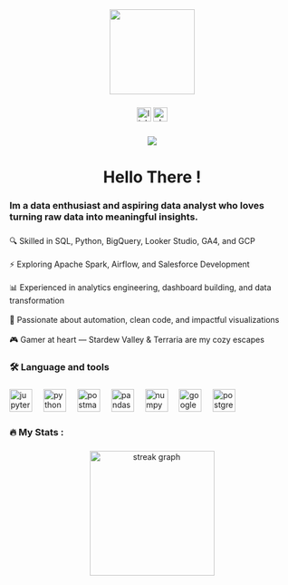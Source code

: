 <div align="center">
  <img height="150" src="https://media3.giphy.com/media/v1.Y2lkPTc5MGI3NjExaThkdHY4NWF3aDBoNWZlemhncHU3eG8xMWJvYTd1aGI0Mzk1b3pmaSZlcD12MV9pbnRlcm5hbF9naWZfYnlfaWQmY3Q9Zw/OumCa12QC9CIvBe2c1/giphy.gif"  />
</div>

###

<div align="center">
  <img src="https://img.shields.io/static/v1?message=LinkedIn&logo=linkedin&label=&color=0077B5&logoColor=white&labelColor=&style=for-the-badge" height="25" alt="linkedin logo"  />
  <img src="https://img.shields.io/static/v1?message=Slack&logo=slack&label=&color=4A154B&logoColor=white&labelColor=&style=for-the-badge" height="25" alt="slack logo"  />
</div>

###

<div align="center">
  <img src="https://visitor-badge.laobi.icu/badge?page_id=nick7hash.nick7hash&"  />
</div>

###

<h1 align="center">Hello There !</h1>

###

<h3 align="left">Im a data enthusiast and aspiring data analyst who loves turning raw data into meaningful insights.</h3>

###

<p align="left">🔍 Skilled in SQL, Python, BigQuery, Looker Studio, GA4, and GCP<br><br>⚡ Exploring Apache Spark, Airflow, and Salesforce Development<br><br>📊 Experienced in analytics engineering, dashboard building, and data transformation<br><br>🎯 Passionate about automation, clean code, and impactful visualizations<br><br>🎮 Gamer at heart — Stardew Valley & Terraria are my cozy escapes</p>

###

<h3 align="left">🛠 Language and tools</h3>

###

<div align="left">
  <img src="https://cdn.jsdelivr.net/gh/devicons/devicon/icons/jupyter/jupyter-original.svg" height="40" alt="jupyter logo"  />
  <img width="12" />
  <img src="https://cdn.jsdelivr.net/gh/devicons/devicon/icons/python/python-original.svg" height="40" alt="python logo"  />
  <img width="12" />
  <img src="https://cdn.simpleicons.org/postman/FF6C37" height="40" alt="postman logo"  />
  <img width="12" />
  <img src="https://cdn.jsdelivr.net/gh/devicons/devicon/icons/pandas/pandas-original.svg" height="40" alt="pandas logo"  />
  <img width="12" />
  <img src="https://cdn.jsdelivr.net/gh/devicons/devicon/icons/numpy/numpy-original.svg" height="40" alt="numpy logo"  />
  <img width="12" />
  <img src="https://cdn.jsdelivr.net/gh/devicons/devicon/icons/googlecloud/googlecloud-original.svg" height="40" alt="googlecloud logo"  />
  <img width="12" />
  <img src="https://cdn.jsdelivr.net/gh/devicons/devicon/icons/postgresql/postgresql-original.svg" height="40" alt="postgresql logo"  />
</div>

###

<h3 align="left">🔥   My Stats :</h3>

###

<div align="center">
  <img src="https://streak-stats.demolab.com?user=nick7hash&locale=en&mode=daily&theme=dark&hide_border=false&border_radius=5&order=3" height="220" alt="streak graph"  />
</div>

###
